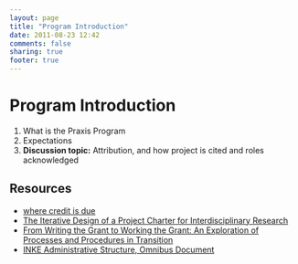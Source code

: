 ```yaml
---
layout: page
title: "Program Introduction"
date: 2011-08-23 12:42
comments: false
sharing: true
footer: true
---
```



# Program Introduction

1. What is the Praxis Program
2. Expectations
3. **Discussion topic:** Attribution, and how project is cited and roles
   acknowledged

## Resources

* [where credit is due][1]
* [The Iterative Design of a Project Charter for Interdisciplinary Research][2]
* [From Writing the Grant to Working the Grant: An Exploration of Processes and Procedures in Transition][3]
* [INKE Administrative Structure, Omnibus Document][4]


[1]: http://nowviskie.org/2011/where-credit-is-due/ "where credit is due"
[2]: http://mtroyal.academia.edu/MilenaRadzikowska/Papers/326958/The_Iterative_Design_of_a_Project_Charter_for_Interdisciplinary_Research "The Iterative Design of a Project Charter for Interdisciplinary Research"
[3]: http://journals.uvic.ca/index.php/INKE/article/view/169/173 "From Writing the Grant to Working the Grant: An Exploration of Processes and Procedures in Transition"
[4]: http://journals.uvic.ca/index.php/INKE/article/view/546/245 "INKE Administrative Structure, Omnibus Document"
